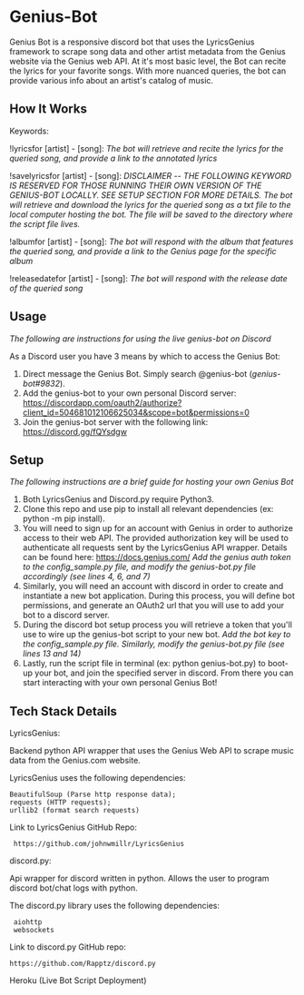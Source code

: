 # Genius-Bot

Genius Bot is a responsive discord bot that uses the LyricsGenius framework to scrape song data and other artist metadata from the Genius website via the Genius web API. At it's most basic level, the Bot can recite the lyrics for your favorite songs. With more nuanced queries, the bot can provide various info about an artist's catalog of music.

## How It Works

Keywords:

!lyricsfor [artist] - [song]:
  *The bot will retrieve and recite the lyrics for the queried song, and provide a link to the annotated lyrics*


!savelyricsfor [artist] - [song]:
  *DISCLAIMER -- THE FOLLOWING KEYWORD IS RESERVED FOR THOSE RUNNING THEIR OWN VERSION OF THE GENIUS-BOT LOCALLY. SEE SETUP SECTION FOR   MORE DETAILS.*
  *The bot will retrieve and download the lyrics for the queried song as a txt file to the local computer hosting the bot. 
  The file will be saved to the directory where the script file lives.*


!albumfor [artist] - [song]:
 *The bot will respond with the album that features the queried song, and provide a link to the Genius page for the specific album*


!releasedatefor [artist] - [song]:
 *The bot will respond with the release date of the queried song*
 
## Usage
*The following are instructions for using the live genius-bot on Discord*

As a Discord user you have 3 means by which to access the Genius Bot:
1. Direct message the Genius Bot. Simply search @genius-bot (*genius-bot#9832*).
2. Add the genius-bot to your own personal Discord server: https://discordapp.com/oauth2/authorize?client_id=504681012106625034&scope=bot&permissions=0
3. Join the genius-bot server with the following link: https://discord.gg/fQYsdgw

## Setup
*The following instructions are a brief guide for hosting your own Genius Bot*

1. Both LyricsGenius and Discord.py require Python3.
2. Clone this repo and use pip to install all relevant dependencies (ex: python -m pip install).
3. You will need to sign up for an account with Genius in order to authorize access to their web API. The provided authorization key will be used to authenticate all requests sent by the LyricsGenius API wrapper. Details can be found here:
    https://docs.genius.com/
 *Add the genius auth token to the config_sample.py file, and modify the genius-bot.py file accordingly (see lines 4, 6, and 7)*
4. Similarly, you will need an account with discord in order to create and instantiate a new bot application. During this process, you will define bot permissions, and generate an OAuth2 url that you will use to add your bot to a discord server.
5. During the discord bot setup process you will retrieve a token that you'll use to wire up the genius-bot script to your new bot. 
 *Add the bot key to the config_sample.py file. Similarly, modify the genius-bot.py file (see lines 13 and 14)*
6. Lastly, run the script file in terminal (ex: python genius-bot.py) to boot-up your bot, and join the specified server in discord. From there you can start interacting with your own personal Genius Bot!

## Tech Stack Details
LyricsGenius:

   Backend python API wrapper that uses the Genius Web API to scrape music data from the Genius.com website.
  
   LyricsGenius uses the following dependencies:
  
  
  
    BeautifulSoup (Parse http response data);
    requests (HTTP requests);
    urllib2 (format search requests)
    
   Link to LyricsGenius GitHub Repo:
  
     https://github.com/johnwmillr/LyricsGenius
    
discord.py:

   Api wrapper for discord written in python. Allows the user to program discord bot/chat logs with python.
  
   The discord.py library uses the following dependencies:
   
     aiohttp
     websockets
  

  Link to discord.py GitHub repo:

    https://github.com/Rapptz/discord.py
 
 
Heroku (Live Bot Script Deployment)
 

